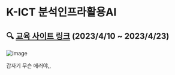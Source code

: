# K-ICT 분석인프라활용AI

## :mag: [교육 사이트 링크](https://kbig.kr/portal/) (2023/4/10 ~ 2023/4/23)

![image](https://user-images.githubusercontent.com/84713532/233170087-c9554698-fff0-446e-8190-90ccfe24273e.png)

갑자기 무슨 에러야,,
